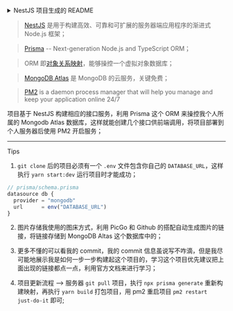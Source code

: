 <details><summary>NestJS 项目生成的 README</summary>

<br />

<p align="center">
  <a href="http://nestjs.com/" target="blank"><img src="https://nestjs.com/img/logo_text.svg" width="320" alt="Nest Logo" /></a>
</p>

[circleci-image]: https://img.shields.io/circleci/build/github/nestjs/nest/master?token=abc123def456
[circleci-url]: https://circleci.com/gh/nestjs/nest

  <p align="center">A progressive <a href="http://nodejs.org" target="_blank">Node.js</a> framework for building efficient and scalable server-side applications.</p>

    <p align="center">

<a href="https://www.npmjs.com/~nestjscore" target="_blank"><img src="https://img.shields.io/npm/v/@nestjs/core.svg" alt="NPM Version" /></a>
<a href="https://www.npmjs.com/~nestjscore" target="_blank"><img src="https://img.shields.io/npm/l/@nestjs/core.svg" alt="Package License" /></a>
<a href="https://www.npmjs.com/~nestjscore" target="_blank"><img src="https://img.shields.io/npm/dm/@nestjs/common.svg" alt="NPM Downloads" /></a>
<a href="https://circleci.com/gh/nestjs/nest" target="_blank"><img src="https://img.shields.io/circleci/build/github/nestjs/nest/master" alt="CircleCI" /></a>
<a href="https://coveralls.io/github/nestjs/nest?branch=master" target="_blank"><img src="https://coveralls.io/repos/github/nestjs/nest/badge.svg?branch=master#9" alt="Coverage" /></a>
<a href="https://discord.gg/G7Qnnhy" target="_blank"><img src="https://img.shields.io/badge/discord-online-brightgreen.svg" alt="Discord"/></a>
<a href="https://opencollective.com/nest#backer" target="_blank"><img src="https://opencollective.com/nest/backers/badge.svg" alt="Backers on Open Collective" /></a>
<a href="https://opencollective.com/nest#sponsor" target="_blank"><img src="https://opencollective.com/nest/sponsors/badge.svg" alt="Sponsors on Open Collective" /></a>
  <a href="https://paypal.me/kamilmysliwiec" target="_blank"><img src="https://img.shields.io/badge/Donate-PayPal-ff3f59.svg"/></a>

    <a href="https://opencollective.com/nest#sponsor"  target="_blank"><img src="https://img.shields.io/badge/Support%20us-Open%20Collective-41B883.svg" alt="Support us"></a>

  <a href="https://twitter.com/nestframework" target="_blank"><img src="https://img.shields.io/twitter/follow/nestframework.svg?style=social&label=Follow"></a>
</p>
  <!--[![Backers on Open Collective](https://opencollective.com/nest/backers/badge.svg)](https://opencollective.com/nest#backer)
  [![Sponsors on Open Collective](https://opencollective.com/nest/sponsors/badge.svg)](https://opencollective.com/nest#sponsor)-->

## Description

[Nest](https://github.com/nestjs/nest) framework TypeScript starter repository.

## Installation

```bash
$ npm install
```

## Running the app

```bash
# development
$ npm run start

# watch mode
$ npm run start:dev

# production mode
$ npm run start:prod
```

## Test

```bash
# unit tests
$ npm run test

# e2e tests
$ npm run test:e2e

# test coverage
$ npm run test:cov
```

## Support

Nest is an MIT-licensed open source project. It can grow thanks to the sponsors and support by the amazing backers. If you'd like to join them, please [read more here](https://docs.nestjs.com/support).

## Stay in touch

* Author - [Kamil Myśliwiec](https://kamilmysliwiec.com)
* Website - [https://nestjs.com](https://nestjs.com/)
* Twitter - [@nestframework](https://twitter.com/nestframework)

## License

Nest is [MIT licensed](LICENSE).

</details>

> [NestJS](https://nestjs.com/) 是用于构建高效、可靠和可扩展的服务器端应用程序的渐进式 Node.js 框架；

> [Prisma](https://www.prisma.io/) -- Next-generation Node.js and TypeScript ORM；

> ORM 即[对象关系映射](https://zh.wikipedia.org/wiki/%E5%AF%B9%E8%B1%A1%E5%85%B3%E7%B3%BB%E6%98%A0%E5%B0%84)，能够操控一个虚拟对象数据库；

> [MongoDB Atlas](https://www.mongodb.com/atlas/database) 是 MongoDB 的云服务，关键免费；

> [PM2](https://pm2.keymetrics.io/) is a daemon process manager that will help you manage and keep your application online 24/7

项目基于 NestJS 构建相应的接口服务，利用 Prisma 这个 ORM 来操控我个人所属的 Mongodb Atlas 数据库，这样就能创建几个接口供前端调用，将项目部署到个人服务器后使用 PM2 开启服务；

--- 

Tips

1. `git clone` 后的项目必须有一个 `.env` 文件包含你自己的 `DATABASE_URL`，这样执行 `yarn start:dev` 运行项目时才能成功；

```ts
// prisma/schema.prisma
datasource db {
  provider = "mongodb"
  url      = env("DATABASE_URL")
}
```

2. 图片存储我使用的图床方式，利用 PicGo 和 Github 的搭配自动生成图片的链接，将链接存储到 MongoDB Altas 这个数据库中的；

3. 更多不懂的可以看我的 commit，我的 commit 信息虽说写不咋滴，但是我尽可能地展示我是如何一步一步构建起这个项目的，学习这个项目优先建议把上面出现的链接都点一点，利用官方文档来进行学习；

4. 项目更新流程 --> 服务器 `git pull` 项目，执行 `npx prisma generate` 重新构建映射，再执行 `yarn build` 打包项目，用 pm2 重启项目 `pm2 restart just-do-it` 即可; 
